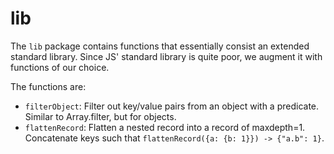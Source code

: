 # lib

The `lib` package contains functions that essentially consist an extended standard
library. Since JS' standard library is quite poor, we augment it with functions
of our choice.

The functions are:

- `filterObject`: Filter out key/value pairs from an object with a predicate.
  Similar to Array.filter, but for objects.
- `flattenRecord`: Flatten a nested record into a record of maxdepth=1.
  Concatenate keys such that `flattenRecord({a: {b: 1}}) -> {"a.b": 1}`.
